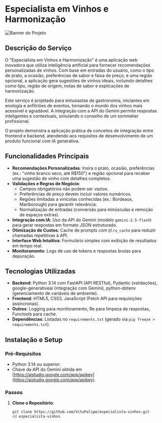 # Especialista em Vinhos e Harmonização

![Banner do Projeto](images/bannerFinal.jpg) 

## Descrição do Serviço

O "Especialista em Vinhos e Harmonização" é uma aplicação web inovadora que utiliza inteligência artificial para fornecer recomendações personalizadas de vinhos. Com base em entradas do usuário, como o tipo de prato, a ocasião, preferências de sabor e faixa de preço, e uma região opcional, a aplicação gera sugestões de vinhos ideais, incluindo detalhes como tipo, região de origem, notas de sabor e explicações de harmonização.

Este serviço é projetado para entusiastas de gastronomia, iniciantes em enologia e anfitriões de eventos, tornando o mundo dos vinhos mais acessível e agradável. A integração com a API do Gemini permite respostas inteligentes e contextuais, simulando o conselho de um sommelier profissional.

O projeto demonstra a aplicação prática de conceitos de integração entre frontend e backend, atendendo aos requisitos de desenvolvimento de um produto funcional com IA generativa.

## Funcionalidades Principais

- **Recomendações Personalizadas**: Insira o prato, ocasião, preferências (ex.: "vinho branco seco, até R$150") e região opcional para receber uma sugestão de vinho com detalhes completos.
- **Validações e Regras de Negócio**:
  - Campos obrigatórios não podem ser vazios.
  - Preferências de preço devem incluir valores numéricos.
  - Regiões limitadas a vinícolas conhecidas (ex.: Bordeaux, Marlborough) para garantir relevância.
  - Normalização de entradas (conversão para minúsculas e remoção de espaços extras).
- **Integração com IA**: Uso da API do Gemini (modelo `gemini-2.5-flash`) para gerar respostas em formato JSON estruturado.
- **Otimização de Custos**: Cache de prompts com `@lru_cache` para reduzir chamadas repetitivas à API.
- **Interface Web Intuitiva**: Formulário simples com exibição de resultados em tempo real.
- **Monitoramento**: Logs de uso de tokens e respostas brutas para depuração.

## Tecnologias Utilizadas

- **Backend**: Python 3.14 com FastAPI (API RESTful), Pydantic (validações), google-generativeai (integração com Gemini), python-dotenv (gerenciamento de variáveis de ambiente).
- **Frontend**: HTML5, CSS3, JavaScript (Fetch API para requisições assíncronas).
- **Outros**: Logging para monitoramento, Re para limpeza de respostas, Functools para cache.
- **Dependências**: Listadas no `requirements.txt` (gerado via `pip freeze > requirements.txt`).

## Instalação e Setup

### Pré-Requisitos
- Python 3.14 ou superior.
- Chave da API do Gemini obtida em [https://aistudio.google.com/app/apikey](https://aistudio.google.com/app/apikey).

### Passos
1. **Clone o Repositório**:
   ```bash
   git clone https://github.com/VituFelipe/especialista-vinhos.git
   cd especialista-vinhos